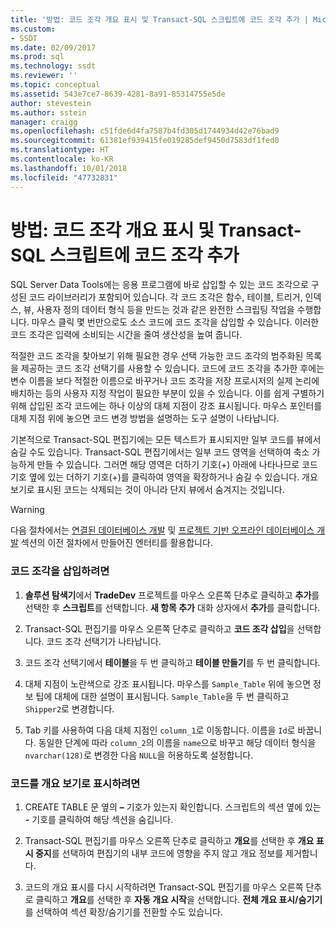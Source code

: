 ```yaml
---
title: '방법: 코드 조각 개요 표시 및 Transact-SQL 스크립트에 코드 조각 추가 | Microsoft Docs'
ms.custom:
- SSDT
ms.date: 02/09/2017
ms.prod: sql
ms.technology: ssdt
ms.reviewer: ''
ms.topic: conceptual
ms.assetid: 543e7ce7-8639-4281-8a91-85314755e5de
author: stevestein
ms.author: sstein
manager: craigg
ms.openlocfilehash: c51fde6d4fa7587b4fd305d1744934d42e76bad9
ms.sourcegitcommit: 61381ef939415fe019285def9450d7583df1fed0
ms.translationtype: HT
ms.contentlocale: ko-KR
ms.lasthandoff: 10/01/2018
ms.locfileid: "47732831"
---
```

# <a name="how-to-outline-and-add-snippets-to-transact-sql-script"></a>방법: 코드 조각 개요 표시 및 Transact-SQL 스크립트에 코드 조각 추가
SQL Server Data Tools에는 응용 프로그램에 바로 삽입할 수 있는 코드 조각으로 구성된 코드 라이브러리가 포함되어 있습니다. 각 코드 조각은 함수, 테이블, 트리거, 인덱스, 뷰, 사용자 정의 데이터 형식 등을 만드는 것과 같은 완전한 스크립팅 작업을 수행합니다. 마우스 클릭 몇 번만으로도 소스 코드에 코드 조각을 삽입할 수 있습니다. 이러한 코드 조각은 입력에 소비되는 시간을 줄여 생산성을 높여 줍니다.  
  
적절한 코드 조각을 찾아보기 위해 필요한 경우 선택 가능한 코드 조각의 범주화된 목록을 제공하는 코드 조각 선택기를 사용할 수 있습니다. 코드에 코드 조각을 추가한 후에는 변수 이름을 보다 적절한 이름으로 바꾸거나 코드 조각을 저장 프로시저의 실제 논리에 배치하는 등의 사용자 지정 작업이 필요한 부분이 있을 수 있습니다. 이를 쉽게 구별하기 위해 삽입된 조각 코드에는 하나 이상의 대체 지점이 강조 표시됩니다. 마우스 포인터를 대체 지점 위에 놓으면 코드 변경 방법을 설명하는 도구 설명이 나타납니다.  
  
기본적으로 Transact\-SQL 편집기에는 모든 텍스트가 표시되지만 일부 코드를 뷰에서 숨길 수도 있습니다. Transact\-SQL 편집기에서는 일부 코드 영역을 선택하여 축소 가능하게 만들 수 있습니다. 그러면 해당 영역은 더하기 기호(+) 아래에 나타나므로 코드 기호 옆에 있는 더하기 기호(+)를 클릭하여 영역을 확장하거나 숨길 수 있습니다. 개요 보기로 표시된 코드는 삭제되는 것이 아니라 단지 뷰에서 숨겨지는 것입니다.  
  
> [!WARNING]  
> 다음 절차에서는 [연결된 데이터베이스 개발](../ssdt/connected-database-development.md) 및 [프로젝트 기반 오프라인 데이터베이스 개발](../ssdt/project-oriented-offline-database-development.md) 섹션의 이전 절차에서 만들어진 엔터티를 활용합니다.  
  
### <a name="to-insert-snippets"></a>코드 조각을 삽입하려면  
  
1.  **솔루션 탐색기**에서 **TradeDev** 프로젝트를 마우스 오른쪽 단추로 클릭하고 **추가**를 선택한 후 **스크립트**를 선택합니다. **새 항목 추가** 대화 상자에서 **추가**를 클릭합니다.  
  
2.  Transact\-SQL 편집기를 마우스 오른쪽 단추로 클릭하고 **코드 조각 삽입**을 선택합니다. 코드 조각 선택기가 나타납니다.  
  
3.  코드 조각 선택기에서 **테이블**을 두 번 클릭하고 **테이블 만들기**를 두 번 클릭합니다.  
  
4.  대체 지점이 노란색으로 강조 표시됩니다. 마우스를 `Sample_Table` 위에 놓으면 정보 팁에 대체에 대한 설명이 표시됩니다. `Sample_Table`을 두 번 클릭하고 `Shipper2`로 변경합니다.  
  
5.  Tab 키를 사용하여 다음 대체 지점인 `column_1`로 이동합니다. 이름을 `Id`로 바꿉니다. 동일한 단계에 따라 `column_2`의 이름을 `name`으로 바꾸고 해당 데이터 형식을 `nvarchar(128)`로 변경한 다음 `NULL`을 허용하도록 설정합니다.  
  
### <a name="to-outline-code"></a>코드를 개요 보기로 표시하려면  
  
1.  CREATE TABLE 문 옆의 **–** 기호가 있는지 확인합니다. 스크립트의 섹션 옆에 있는 **-** 기호를 클릭하여 해당 섹션을 숨깁니다.  
  
2.  Transact\-SQL 편집기를 마우스 오른쪽 단추로 클릭하고 **개요**를 선택한 후 **개요 표시 중지**를 선택하여 편집기의 내부 코드에 영향을 주지 않고 개요 정보를 제거합니다.  
  
3.  코드의 개요 표시를 다시 시작하려면 Transact\-SQL 편집기를 마우스 오른쪽 단추로 클릭하고 **개요**를 선택한 후 **자동 개요 시작**을 선택합니다. **전체 개요 표시/숨기기**를 선택하여 섹션 확장/숨기기를 전환할 수도 있습니다.  
  
